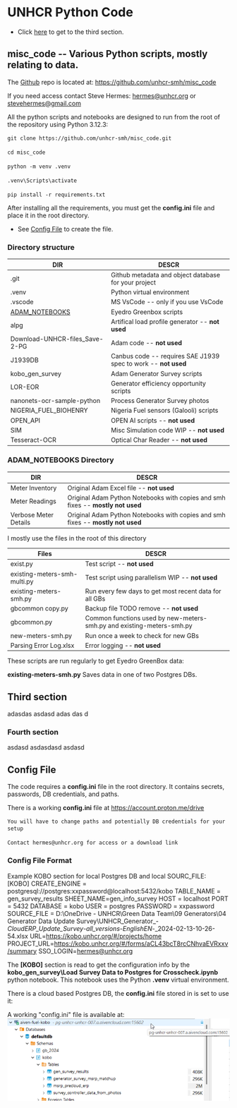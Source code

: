 # UNHCR Python Code

- Click [here](#third-section) to get to the third section.

## misc_code -- Various Python scripts, mostly relating to data.

The [Github](https://github.com/) repo is located at:
https://github.com/unhcr-smh/misc_code

If you need access contact Steve Hermes:
hermes@unhcr.org    or    stevehermes@gmail.com

All the python scripts and notebooks are designed to run from the root of the repository using Python 3.12.3:

	git clone https://github.com/unhcr-smh/misc_code.git

	cd misc_code

	python -m venv .venv

	.venv\Scripts\activate

	pip install -r requirements.txt

After installing all the requirements, you must get the **config.ini** file and place it in the root directory.

- See [Config File](#config-file) to create the file.

### Directory structure

| DIR  | DESCR  |
|---|---|
|.git|  Github metadata and object database for your project|
|.venv| Python virtual environment|
|.vscode| MS VsCode -- only if you use VsCode|
|[ADAM_NOTEBOOKS](#adam_notebooks)| Eyedro Greenbox scripts|
|alpg| Artifical load profile generator -- **not used**|
|Download-UNHCR-files_Save-2-PG| Adam code  -- **not used**|
|J1939DB| Canbus code -- requires SAE J1939 spec to work  -- **not used**|
|kobo_gen_survey| Adam Generator Survey scripts|
|LOR-EOR| Generator efficiency opportunity scripts|
|nanonets-ocr-sample-python|Process Generator Survey photos|
|NIGERIA_FUEL_BIOHENRY| Nigeria Fuel sensors (Galooli) scripts|
|OPEN_API| OPEN AI scripts  -- **not used**|
|SIM| Misc Simulation code WIP   -- **not used**|
|Tesseract-OCR| Optical Char Reader   -- **not used**|

### ADAM_NOTEBOOKS Directory

| DIR  | DESCR  |
|---|---|
|Meter Inventory| Original Adam Excel file  -- **not used**|
|Meter Readings| Original Adam Python Notebooks with copies and smh fixes  -- **mostly not used**|
|Verbose Meter Details| Original Adam Python Notebooks with copies and smh fixes  -- **mostly not used**|

I mostly use the files in the root of this directory

| Files  | DESCR  |
|---|---|
|exist.py| Test script -- **not used**|
|existing-meters-smh-multi.py| Test script using parallelism WIP -- **not used**|
|existing-meters-smh.py| Run every few days to get most recent data for all GBs|
|gbcommon copy.py| Backup file TODO remove -- **not used**|
|gbcommon.py| Common functions used by new-meters-smh.py and existing-meters-smh.py|
|new-meters-smh.py| Run once a week to check for new GBs |
|Parsing Error Log.xlsx| Error logging -- **not used**|

These scripts are run regularly to get Eyedro GreenBox data:

**existing-meters-smh.py**
	Saves data in one of two Postgres DBs. 

 ## Third section

 adasdas
 asdasd
 adas
 das
 d

### Fourth section

asdasd
asdasdasd
asdasd


## Config File

The code requires a **config.ini** file in the root directory. It contains secrets, passwords, DB credentials, and paths. 

There is a working **config.ini** file at https://account.proton.me/drive

	You will have to change paths and potentially DB credentials for your setup

	Contact hermes@unhcr.org for access or a download link
	

### Config File Format

Example KOBO section for local Postgres DB and local SOURC_FILE:
	[KOBO]
	CREATE_ENGINE = postgresql://postgres:xxpassword@localhost:5432/kobo
	TABLE_NAME = gen_survey_results
	SHEET_NAME=gen_info_survey
	HOST = localhost
	PORT = 5432
	DATABASE = kobo
	USER = postgres
	PASSWORD = xxpassword
	SOURCE_FILE = D:\OneDrive - UNHCR\Green Data Team\09 Generators\04 Generator Data Update Survey\UNHCR_Generator_-_CloudERP_Update_Survey_-_all_versions_-_EnglishEN_-_2024-02-13-10-26-54.xlsx
	URL=https://kobo.unhcr.org/#/projects/home
    PROJECT_URL=https://kobo.unhcr.org/#/forms/aCL43bcT8rcCNhvaEVRxxv/summary
    SSO_LOGIN=hermes@unhcr.org

The **[KOBO]** section is read to get the configuration info by the **kobo_gen_survey\Load Survey Data to Postgres for Crosscheck.ipynb** python notebook. This notebook uses the Python **.venv** virtual environment.

There is a cloud based Postgres DB, the **config.ini** file stored in  is set to use it:


A working "config.ini" file is available at:![kobo db](./DOCS/kobo-db.png)




 
